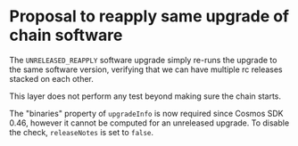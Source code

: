 # Proposal to reapply same upgrade of chain software

The `UNRELEASED_REAPPLY` software upgrade simply re-runs the upgrade to the
same software version, verifying that we can have multiple rc releases
stacked on each other.

This layer does not perform any test beyond making sure the chain starts.

The "binaries" property of `upgradeInfo` is now required since Cosmos SDK 0.46,
however it cannot be computed for an unreleased upgrade. To disable the check,
`releaseNotes` is set to `false`.
